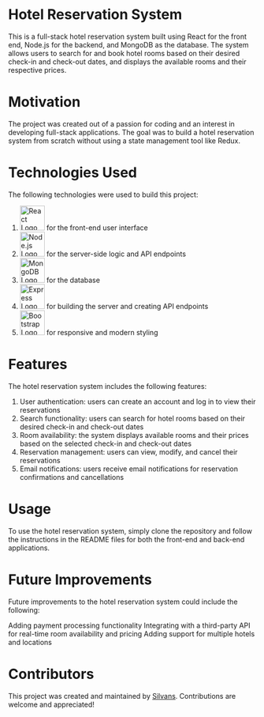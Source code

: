 # Hotel Reservation System
This is a full-stack hotel reservation system built using React for the front end, Node.js for the backend, and MongoDB as the database. The system allows users to search for and book hotel rooms based on their desired check-in and check-out dates, and displays the available rooms and their respective prices.

# Motivation
The project was created out of a passion for coding and an interest in developing full-stack applications. The goal was to build a hotel reservation system from scratch without using a state management tool like Redux.

# Technologies Used
The following technologies were used to build this project:

1. <img src="https://upload.wikimedia.org/wikipedia/commons/a/a7/React-icon.svg" alt="React Logo" width="50px"/> for the front-end user interface
2. <img src="https://upload.wikimedia.org/wikipedia/commons/d/d9/Node.js_logo.svg" alt="Node.js Logo" width="50px"/> for the server-side logic and API endpoints
3. <img src="https://upload.wikimedia.org/wikipedia/en/thumb/4/45/MongoDB-Logo.svg/1200px-MongoDB-Logo.svg.png" alt="MongoDB Logo" width="50px"/> for the database
4. <img src="https://upload.wikimedia.org/wikipedia/commons/6/64/Expressjs.png" alt="Express Logo" width="50px"/> for building the server and creating API endpoints
5. <img src="https://upload.wikimedia.org/wikipedia/commons/thumb/b/b2/Bootstrap_logo.svg/1200px-Bootstrap_logo.svg.png" alt="Bootstrap Logo" width="50px"/> for responsive and modern styling


# Features
The hotel reservation system includes the following features:

1. User authentication: users can create an account and log in to view their reservations
2. Search functionality: users can search for hotel rooms based on their desired check-in and check-out dates
3. Room availability: the system displays available rooms and their prices based on the selected check-in and check-out dates
4. Reservation management: users can view, modify, and cancel their reservations
5. Email notifications: users receive email notifications for reservation confirmations and cancellations
# Usage
To use the hotel reservation system, simply clone the repository and follow the instructions in the README files for both the front-end and back-end applications.

# Future Improvements
Future improvements to the hotel reservation system could include the following:

Adding payment processing functionality
Integrating with a third-party API for real-time room availability and pricing
Adding support for multiple hotels and locations
# Contributors
This project was created and maintained by [Silvans](https://github.com/Silvokyda/). Contributions are welcome and appreciated!
